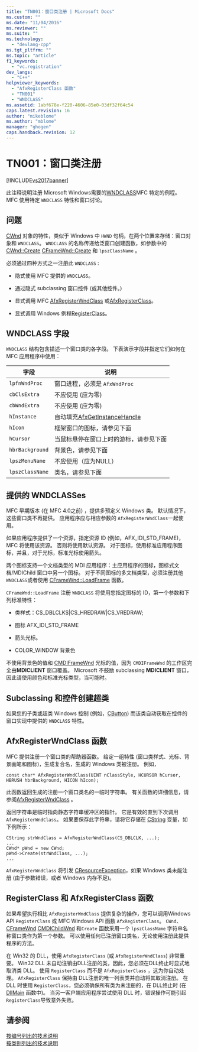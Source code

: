 ```yaml
---
title: "TN001：窗口类注册 | Microsoft Docs"
ms.custom: ""
ms.date: "11/04/2016"
ms.reviewer: ""
ms.suite: ""
ms.technology: 
  - "devlang-cpp"
ms.tgt_pltfrm: ""
ms.topic: "article"
f1_keywords: 
  - "vc.registration"
dev_langs: 
  - "C++"
helpviewer_keywords: 
  - "AfxRegisterClass 函数"
  - "TN001"
  - "WNDCLASS"
ms.assetid: 1abf678e-f220-4606-85e0-03df32f64c54
caps.latest.revision: 16
author: "mikeblome"
ms.author: "mblome"
manager: "ghogen"
caps.handback.revision: 12
---
```

# TN001：窗口类注册
[!INCLUDE[vs2017banner](../assembler/inline/includes/vs2017banner.md)]

此注释说明注册 Microsoft Windows需要的[WNDCLASS](http://msdn.microsoft.com/library/windows/desktop/ms633576)MFC 特定的例程。  MFC 使用特定 `WNDCLASS` 特性和窗口讨论。  
  
## 问题  
 [CWnd](../mfc/reference/cwnd-class.md) 对象的特性，类似于 Windows 中 `HWND` 句柄，在两个位置来存储：窗口对象和 `WNDCLASS`。  `WNDCLASS` 的名称传递给泛窗口创建函数，如参数中的 [CWnd::Create](../Topic/CWnd::Create.md) [CFrameWnd::Create](../Topic/CFrameWnd::Create.md) 和 `lpszClassName` 。  
  
 必须通过四种方式之一注册此 `WNDCLASS` :  
  
-   隐式使用 MFC 提供的 `WNDCLASS`。  
  
-   通过隐式 subclassing 窗口控件 \(或其他控件。\)  
  
-   显式调用 MFC [AfxRegisterWndClass](../Topic/AfxRegisterWndClass.md) 或[AfxRegisterClass](../Topic/AfxRegisterClass.md)。  
  
-   显式调用 Windows 例程[RegisterClass](http://msdn.microsoft.com/library/windows/desktop/ms633586)。  
  
## WNDCLASS 字段  
 `WNDCLASS` 结构包含描述一个窗口类的各字段。  下表演示字段并指定它们如何在 MFC 应用程序中使用：  
  
|字段|说明|  
|--------|--------|  
|`lpfnWndProc`|窗口进程，必须是 `AfxWndProc`|  
|`cbClsExtra`|不应使用 \(应为零\)|  
|`cbWndExtra`|不应使用 \(应为零\)|  
|`hInstance`|自动填充[AfxGetInstanceHandle](../Topic/AfxGetInstanceHandle.md)|  
|`hIcon`|框架窗口的图标，请参见下面|  
|`hCursor`|当鼠标悬停在窗口上时的游标，请参见下面|  
|`hbrBackground`|背景色，请参见下面|  
|`lpszMenuName`|不应使用（应为NULL）|  
|`lpszClassName`|类名，请参见下面|  
  
## 提供的 WNDCLASSes  
 MFC 早期版本 \(在 MFC 4.0之前\) ，提供多预定义 Windows 类。  默认情况下，这些窗口类不再提供。  应用程序应与相应参数的 `AfxRegisterWndClass`一起使用。  
  
 如果应用程序提供了一个资源，指定资源 ID \(例如，AFX\_IDI\_STD\_FRAME\)，MFC 将使用该资源。  否则将使用默认资源。  对于图标，使用标准应用程序图标，并且，对于光标，标准光标使用箭头。  
  
 两个图标支持一个文档类型的 MDI 应用程序：主应用程序的图标，图标式文档\/MDIChild 窗口中另一个图标。  对于不同图标的多文档类型，必须注册其他 `WNDCLASS`或者使用 [CFrameWnd::LoadFrame](../Topic/CFrameWnd::LoadFrame.md) 函数。  
  
 `CFrameWnd::LoadFrame` 注册 `WNDCLASS` 将使用您指定图标的 ID，第一个参数和下列标准特性：  
  
-   类样式：CS\_DBLCLKS&#124;CS\_HREDRAW&#124;CS\_VREDRAW;  
  
-   图标 AFX\_IDI\_STD\_FRAME  
  
-   箭头光标。  
  
-   COLOR\_WINDOW 背景色  
  
 不使用背景色的值和 [CMDIFrameWnd](../mfc/reference/cmdiframewnd-class.md) 光标的值，因为 `CMDIFrameWnd` 的工作区完全由**MDICLIENT** 窗口覆盖。  Microsoft 不鼓励 subclassing **MDICLIENT** 窗口，因此请使用颜色和标准光标类型，当可能时。  
  
## Subclassing 和控件创建超类  
 如果您的子类或超类 Windows 控制 \(例如，[CButton](../mfc/reference/cbutton-class.md)\) 而该类自动获取在控件的窗口实现中提供的 `WNDCLASS` 特性。  
  
## AfxRegisterWndClass 函数  
 MFC 提供注册一个窗口类的帮助器函数。  给定一组特性 \(窗口类样式、光标、背景画笔和图标\)，生成复合名，生成的 Windows 类被注册。  例如，  
  
```  
const char* AfxRegisterWndClass(UINT nClassStyle, HCURSOR hCursor, HBRUSH hbrBackground, HICON hIcon);  
```  
  
 此函数返回生成的注册一个窗口类名的一临时字符串。  有关函数的详细信息，请参阅[AfxRegisterWndClass](../Topic/AfxRegisterWndClass.md) 。  
  
 返回字符串是临时指向静态字符串缓冲区的指针。  它是有效的直到下次调用 `AfxRegisterWndClass`。  如果要保存此字符串，请将它存储在 [CString](../atl-mfc-shared/using-cstring.md) 变量，如下例所示：  
  
```  
CString strWndClass = AfxRegisterWndClass(CS_DBLCLK, ...);  
...  
CWnd* pWnd = new CWnd;  
pWnd->Create(strWndClass, ...);  
...  
```  
  
 `AfxRegisterWndClass` 将引发 [CResourceException](../mfc/reference/cresourceexception-class.md)，如果 Windows 类未能注册 \(由于参数错误，或者 Windows 内存不足\)。  
  
## RegisterClass 和 AfxRegisterClass 函数  
 如果希望执行相比 `AfxRegisterWndClass` 提供复杂的操作，您可以调用Windows API  `RegisterClass` 或 MFC Windows API 函数 `AfxRegisterClass`。  `CWnd`、[CFrameWnd](../mfc/reference/cframewnd-class.md) [CMDIChildWnd](../mfc/reference/cmdichildwnd-class.md) 和`Create` 函数采用一个 `lpszClassName` 字符串名称窗口类作为第一个参数。  可以使用任何已注册窗口类名，无论使用注册此提供程序的方法。  
  
 在 Win32 的 DLL，使用 `AfxRegisterClass` \(或 `AfxRegisterWndClass`\) 非常重要。  Win32 DLL 未自动注销由DLL注册的类，因此，您必须在DLL终止时显式地取消类 DLL。  使用 `RegisterClass` 而不是 `AfxRegisterClass` ，这为你自动处理。  `AfxRegisterClass` 保持由 DLL注册的唯一列表类并自动将其取消注册。  在 DLL 时使用 `RegisterClass`，您必须确保所有类为未注册的，在 DLL终止时 \(在[DllMain](http://msdn.microsoft.com/library/windows/desktop/ms682583) 函数中\)。  当另一客户端应用程序尝试使用 DLL 时，错误操作可能引起`RegisterClass`导致意外失败。  
  
## 请参阅  
 [按编号列出的技术说明](../mfc/technical-notes-by-number.md)   
 [按类别列出的技术说明](../mfc/technical-notes-by-category.md)